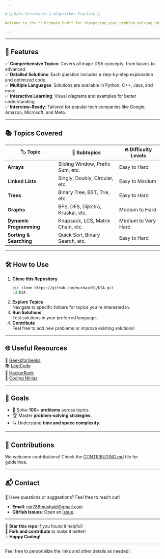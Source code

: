```yaml
---

# 🌟 Data Structures & Algorithms Practice 🚀  

Welcome to the **ultimate hub** for sharpening your problem-solving skills in **Data Structures and Algorithms (DSA)**! This repository is designed to help you ace **coding interviews**, excel in **competitive programming**, and build a strong foundation in DSA concepts.

---
```



---

## 🌟 Features  

✅ **Comprehensive Topics**: Covers all major DSA concepts, from basics to advanced.  
✅ **Detailed Solutions**: Each question includes a step-by-step explanation and optimized code.  
✅ **Multiple Languages**: Solutions are available in Python, C++, Java, and more.  
✅ **Interactive Learning**: Visual diagrams and examples for better understanding.  
✅ **Interview-Ready**: Tailored for popular tech companies like Google, Amazon, Microsoft, and Meta.  

---

## 📚 Topics Covered  

| 🏷️ Topic            | 📝 Subtopics                              | 🔥 Difficulty Levels       |
|----------------------|------------------------------------------|---------------------------|
| **Arrays**           | Sliding Window, Prefix Sum, etc.         | Easy to Hard             |
| **Linked Lists**     | Singly, Doubly, Circular, etc.            | Easy to Medium           |
| **Trees**            | Binary Tree, BST, Trie, etc.             | Easy to Hard             |
| **Graphs**           | BFS, DFS, Dijkstra, Kruskal, etc.        | Medium to Hard           |
| **Dynamic Programming** | Knapsack, LCS, Matrix Chain, etc.    | Medium to Very Hard       |
| **Sorting & Searching** | Quick Sort, Binary Search, etc.       | Easy to Hard             |

---

## 🛠️ How to Use  

1. **Clone this Repository**  
   ```bash
   git clone https://github.com/mushaid01/DSA.git
   cd DSA
   ```
2. **Explore Topics**  
   Navigate to specific folders for topics you're interested in.  
3. **Run Solutions**  
   Test solutions in your preferred language.  
4. **Contribute**  
   Feel free to add new problems or improve existing solutions!  

---


## 🌐 Useful Resources  

📖 [GeeksforGeeks](https://www.geeksforgeeks.org/)  
📚 [LeetCode](https://leetcode.com/)  
📘 [HackerRank](https://www.hackerrank.com/)  
🔗 [Coding Ninjas](https://www.codingninjas.com/)  

---

## 🎯 Goals  

- 🚀 Solve **100+ problems** across topics.  
- 🏆 Master **problem-solving strategies**.  
- 🔍 Understand **time and space complexity**.  

---

## 🤝 Contributions  

We welcome contributions! Check the [CONTRIBUTING.md](CONTRIBUTING.md) file for guidelines.  

---

## 📬 Contact  

💬 Have questions or suggestions? Feel free to reach out!  
- **Email**: mir786mushaid@gmail.com  
- **GitHub Issues**: Open an [issue](https://github.com/mushaid01/DSA/issues).  

---

🌟 **Star this repo** if you found it helpful!  
🚀 **Fork and contribute** to make it better!  
💡 **Happy Coding!**

--- 

Feel free to personalize the links and other details as needed!
